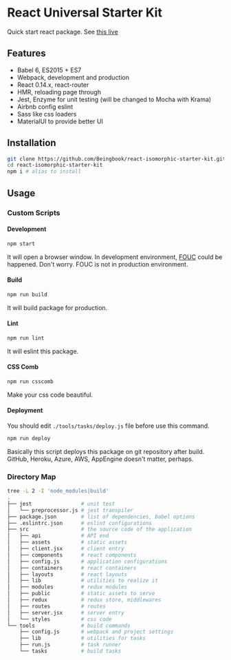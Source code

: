 # React Universal Starter Kit

Quick start react package. See [this live](http://react-isomorphic.herokuapp.com/)

## Features

* Babel 6, ES2015 + ES7
* Webpack, development and production
* React 0.14.x, react-router
* HMR, reloading page through
* Jest, Enzyme for unit testing (will be changed to Mocha with Krama)
* Airbnb config eslint
* Sass like css loaders
* MaterialUI to provide better UI

## Installation

```sh
git clone https://github.com/Beingbook/react-isomorphic-starter-kit.git
cd react-isomorphic-starter-kit
npm i # alias to install
```

## Usage

### Custom Scripts

#### Development

```sh
npm start
```

It will open a browser window.
In development environment, [FOUC](https://en.wikipedia.org/wiki/Flash_of_unstyled_content) could be happened.
Don't worry. FOUC is not in production environment.

#### Build

```sh
npm run build
```

It will build package for production.

#### Lint

```sh
npm run lint
```

It will eslint this package.

#### CSS Comb

```sh
npm run csscomb
```

Make your css code beautiful.

#### Deployment

You should edit `./tools/tasks/deploy.js` file before use this command.

```sh
npm run deploy
```

Basically this script deploys this package on git repository after build.
GitHub, Heroku, Azure, AWS, AppEngine doesn't matter, perhaps.

### Directory Map

```sh
tree -L 2 -I 'node_modules|build'
.
├── jest                # unit test
│   └── preprocessor.js # jest transpiler
├── package.json        # list of dependencies, babel options
├── .eslintrc.json      # eslint configurations
├── src                 # the source code of the application
│   ├── api             # API end
│   ├── assets          # static assets
│   ├── client.jsx      # client entry
│   ├── components      # react components
│   ├── config.js       # application configurations
│   ├── containers      # react containers
│   ├── layouts         # react layouts
│   ├── lib             # utilities to realize it
│   ├── modules         # redux modules
│   ├── public          # static assets to serve
│   ├── redux           # redux store, middlewares
│   ├── routes          # routes
│   ├── server.jsx      # server entry
│   └── styles          # css code
└── tools               # build commands
    ├── config.js       # webpack and project settings
    ├── lib             # utilities for tasks
    ├── run.js          # task runner
    └── tasks           # build tasks
```
